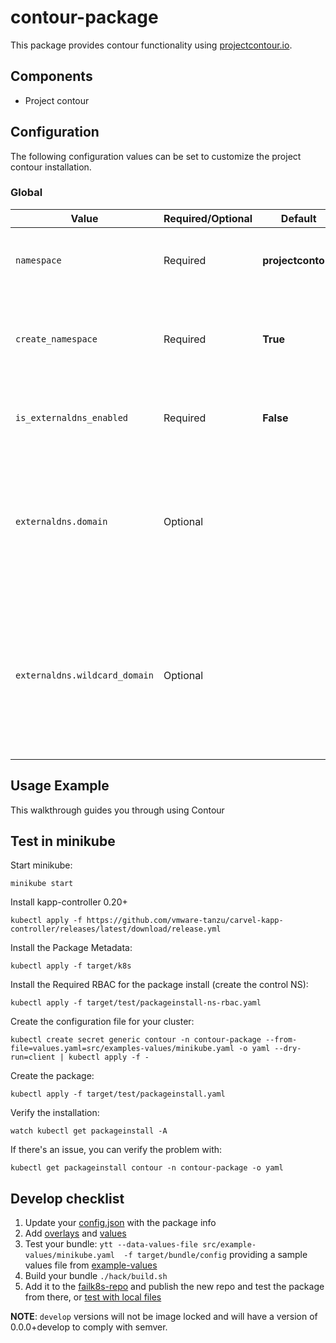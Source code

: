 # contour-package

This package provides contour functionality using [projectcontour.io](https://projectcontour.io/).

## Components

* Project contour

## Configuration

The following configuration values can be set to customize the project contour installation.

### Global

| Value | Required/Optional | Default     | Description |
|-------|-------------------|-------------|-------------|
| `namespace` | Required | **projectcontour** | The namespace in which to deploy contour |
| `create_namespace` | Required | **True** | Needs the namespace where contour will be installed to be created? |
| `is_externaldns_enabled` | Required | **False** | Is external_dns going to be available in the cluster? |
| `externaldns.domain` | Optional | <EMPTY> | The main DNS domain in which contour will be registered. Only required when external_dns is enabled |
| `externaldns.wildcard_domain` | Optional | <EMPTY> | The applications wildcard DNS domain in which contour will be registered. Only required when external_dns is enabled |

## Usage Example

This walkthrough guides you through using Contour

## Test in minikube

Start minikube:
```
minikube start
```

Install kapp-controller 0.20+
```
kubectl apply -f https://github.com/vmware-tanzu/carvel-kapp-controller/releases/latest/download/release.yml
```

Install the Package Metadata:
```
kubectl apply -f target/k8s
```

Install the Required RBAC for the package install (create the control NS):
```
kubectl apply -f target/test/packageinstall-ns-rbac.yaml
```

Create the configuration file for your cluster:
```
kubectl create secret generic contour -n contour-package --from-file=values.yaml=src/examples-values/minikube.yaml -o yaml --dry-run=client | kubectl apply -f -
```

Create the package:
```
kubectl apply -f target/test/packageinstall.yaml
```

Verify the installation:
```
watch kubectl get packageinstall -A
```

If there's an issue, you can verify the problem with:

```
kubectl get packageinstall contour -n contour-package -o yaml
```

## Develop checklist

1. Update your [config.json](./config.json) with the package info
2. Add [overlays](./src/bundle/config/overlays/) and [values](./src/bundle/config/values.yaml)
3. Test your bundle: `ytt --data-values-file src/example-values/minikube.yaml  -f target/bundle/config` providing a sample values file from [example-values](./src/examples-values/)
4. Build your bundle `./hack/build.sh`
5. Add it to the [failk8s-repo](https://github.com/failk8s-packages/failk8s-repo) and publish the new repo and test the package from there, or [test with local files](./target/test)

**NOTE**: `develop` versions will not be image locked and will have a version of 0.0.0+develop to comply with semver.